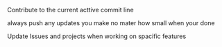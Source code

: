 Contribute to the current acttive commit line 

always push any updates you make no mater how small when your done

Update Issues and projects when working on spacific features 
